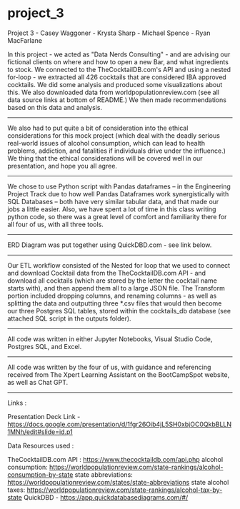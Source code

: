 # project_3

Project 3 - Casey Waggoner - Krysta Sharp - Michael Spence - Ryan MacFarlane 

In this project - we acted as "Data Nerds Consulting" - and are advising our fictional clients on where and how to open a new Bar, and what ingredients to stock.  We connected to the TheCocktailDB.com's API and using a nested for-loop - we extracted all 426 cocktails that are considered IBA approved cocktails.  We did some analysis and produced some visualizations about this.  We also downloaded data from worldpopulationreview.com (see all data source links at bottom of README.)  We then made recommendations based on this data and analysis.

----------------------------------------------------------------------------------------------------------------------------------------------------------------------------------------------

We also had to put quite a bit of consideration into the ethical considerations for this mock project (which deal with the deadly serious real-world issues of alcohol consumption, which can lead to health problems, addiction, and fatalities if individuals drive under the influence.)  We thing that the ethical considerations will be covered well in our presentation, and hope you all agree.

----------------------------------------------------------------------------------------------------------------------------------------------------------------------------------------------

We chose to use Python script with Pandas dataframes – in the Engineering Project Track due to how well Pandas Dataframes work synergistically with SQL Databases – both have very similar tabular data, and that made our jobs a little easier.  Also, we have spent a lot of time in this class writing python code, so there was a great level of comfort and familiarity there for all four of us, with all three tools.

----------------------------------------------------------------------------------------------------------------------------------------------------------------------------------------------

ERD Diagram was put together using QuickDBD.com - see link below.

----------------------------------------------------------------------------------------------------------------------------------------------------------------------------------------------

Our ETL workflow consisted of the Nested for loop that we used to connect and download Cocktail data from the TheCocktailDB.com API - and download all cocktails (which are stored by the letter the cocktail name starts with), and then append them all to a large JSON file.  The Transform portion included dropping columns, and renaming columns - as well as splitting the data and outputting three *.csv files that would then become our three Postgres SQL tables, stored within the cocktails_db database (see attached SQL script in the outputs folder).

----------------------------------------------------------------------------------------------------------------------------------------------------------------------------------------------

All code was written in either Jupyter Notebooks, Visual Studio Code, Postgres SQL, and Excel.

----------------------------------------------------------------------------------------------------------------------------------------------------------------------------------------------

All code was written by the four of us, with guidance and referencing received from The Xpert Learning Assistant on the BootCampSpot website,
as well as Chat GPT.

----------------------------------------------------------------------------------------------------------------------------------------------------------------------------------------------

Links :

Presentation Deck Link - https://docs.google.com/presentation/d/1fgr26Oib4jL5SH0xbjOC0QkbBLLN1MNh/edit#slide=id.p1 

Data Resources used : 

TheCocktailDB.com API : https://www.thecocktaildb.com/api.php
alcohol consumption: https://worldpopulationreview.com/state-rankings/alcohol-consumption-by-state
state abbreviations: https://worldpopulationreview.com/states/state-abbreviations
state alcohol taxes: https://worldpopulationreview.com/state-rankings/alcohol-tax-by-state
QuickDBD - https://app.quickdatabasediagrams.com/#/
